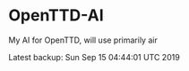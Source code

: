 # OpenTTD-AI
My AI for OpenTTD, will use primarily air

Latest backup: Sun Sep 15 04:44:01 UTC 2019
